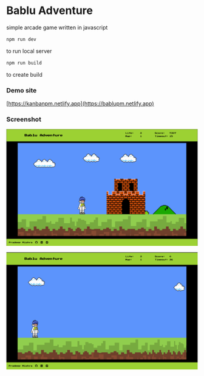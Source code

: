 # Bablu Adventure
simple arcade game written in javascript


```bash
npm run dev
```
to run local server


```bash
npm run build
```
to create build

### Demo site
[https://kanbanpm.netlify.app](https://bablupm.netlify.app)


### Screenshot
![Game screenshot 1](/misc/ss1.png)


![Game screenshot 2](/misc/ss2.png)
